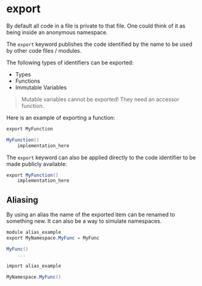 # export

By default all code in a file is private to that file. One could think of it as being inside an anonymous namespace.

The `export` keyword publishes the code identified by the name to be used by other code files / modules.

The following types of identifiers can be exported:

- Types
- Functions
- Immutable Variables

> Mutable variables cannot be exported! They need an accessor function.

Here is an example of exporting a function:

```C#
export MyFunction

MyFunction()
    implementation_here
```

The `export` keyword can also be applied directly to the code identifier to be made publicly available:

```C#
export MyFunction()
    implementation_here
```

## Aliasing

By using an alias the name of the exported item can be renamed to something new. It can also be a way to simulate namespaces.

```C#
module alias_example
export MyNamespace.MyFunc = MyFunc

MyFunc()
    ...
```

```C#
import alias_example

MyNamespace.MyFunc()
```
